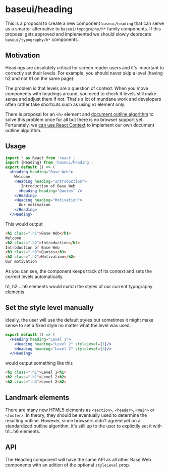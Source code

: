 # baseui/heading

This is a proposal to create a new component `baseui/heading` that can serve as a smarter alternative to `baseui/typography/h*` family components. If this proposal gets approved and implemented we should slowly deprecate `baseui/typography/h*` components.

## Motivation

Headings are absolutely critical for screen reader users and it's important to correctly set their levels. For example, you should never skip a level (having h2 and not h1 on the same page).

The problem is that levels are a question of context. When you move components with headings around, you need to check if levels still make sense and adjust them if not. That's a lot of mundane work and developers often rather take shortcuts such as using `h1` element only.

There is proposal for an `<h>` element and [document outline algorithm](http://adrianroselli.com/2016/08/there-is-no-document-outline-algorithm.html) to solve this problem once for all but there is no browser support yet. Fortunately, we [can use React Context](https://medium.com/@Heydon/managing-heading-levels-in-design-systems-18be9a746fa3) to implement our own document outline algorithm.

## Usage

```jsx
import * as React from 'react';
import {Heading} from 'baseui/heading';
export default () => (
  <Heading heading="Base Web">
    Welcome
    <Heading heading="Introduction">
       Introduction of Base Web
      <Heading heading="Quotes" />
    </Heading>
    <Heading heading="Motivation">
      Our motivation
    </Heading>
  </Heading>
```

This would output

```html
<h1 class=".h1">Base Web</h1>
Welcome
<h2 class=".h2">Introduction</h2>
Introduction of Base Web
<h3 class=".h3">Quotes</h3>
<h2 class=".h2">Motivation</h2>
Our motivation
```

As you can see, the component keeps track of its context and sets the correct levels automatically.

h1, h2... h6 elements would match the styles of our current typography elements.

## Set the style level manually

Ideally, the user will use the default styles but sometimes it might make sense to set a fixed style no matter what the level was used.

```jsx
export default () => (
  <Heading heading="Level 1">
    <Heading heading="Level 2" styleLevel={1}/>
    <Heading heading="Level 2" styleLevel={3}/>
  </Heading>
```

would output something like this

```html
<h1 class=".h1">Level 1<h1>
<h2 class=".h1">Level 2<h2>
<h2 class=".h3">Level 2<h2>
```

## Landmark elements

There are many new HTML5 elements as `<section>`, `<header>`, `<main>` or `<footer>`. In theory, they should be eventually used to determine the resulting outline. However, since browsers didn't agreed yet on a standardized outline algorithm, it's still up to the user to explictily set it with h1...h6 elements.

## API

The Heading component will have the same API as all other Base Web components with an adition of the optional `styleLevel` prop.
